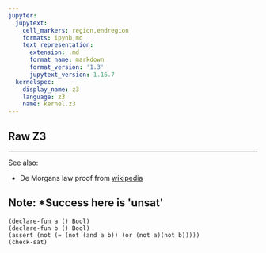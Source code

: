 ```yaml
---
jupyter:
  jupytext:
    cell_markers: region,endregion
    formats: ipynb,md
    text_representation:
      extension: .md
      format_name: markdown
      format_version: '1.3'
      jupytext_version: 1.16.7
  kernelspec:
    display_name: z3
    language: z3
    name: kernel.z3
---
```


## Raw Z3
---------------------

See also:
* De Morgans law proof from [wikipedia](https://en.wikipedia.org/wiki/Z3_Theorem_Prover#Propositional_and_predicate_logic)

Note: *Success here is 'unsat'
---------------------


```z3
(declare-fun a () Bool)
(declare-fun b () Bool)
(assert (not (= (not (and a b)) (or (not a)(not b)))))
(check-sat)
```

